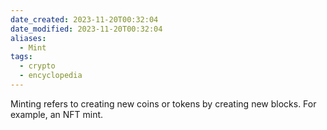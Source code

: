 ```yaml
---
date_created: 2023-11-20T00:32:04
date_modified: 2023-11-20T00:32:04
aliases:
  - Mint
tags:
  - crypto
  - encyclopedia
---
```

Minting refers to creating new coins or tokens by creating new blocks. For example, an NFT mint.